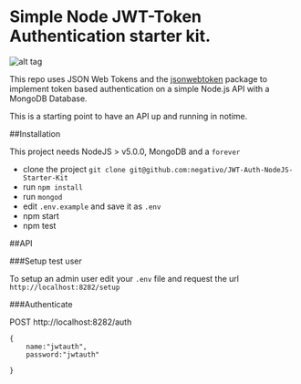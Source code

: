 # Simple Node JWT-Token Authentication starter kit.

![alt tag](http://i.imgur.com/vlLzUe4.gif)


This repo uses JSON Web Tokens and the [jsonwebtoken](https://github.com/auth0/node-jsonwebtoken) package to implement token based authentication on a simple Node.js API with a MongoDB Database.

This is a starting point to have an API up and running in notime.


##Installation

This project needs NodeJS > v5.0.0, MongoDB and a `forever`

- clone the project `git clone git@github.com:negativo/JWT-Auth-NodeJS-Starter-Kit`
- run `npm install` 
- run `mongod`
- edit `.env.example` and save it as `.env`
- npm start
- npm test

##API

###Setup test user

To setup an admin user edit your `.env` file and request the url   `http://localhost:8282/setup`

###Authenticate

POST http://localhost:8282/auth

	{
		name:"jwtauth",
		password:"jwtauth"

	}


